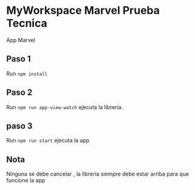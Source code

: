 # MyWorkspace Marvel Prueba Tecnica

App Marvel

## Paso 1

Run `npm install`

## Paso 2

Run `npm run app-view-watch` ejecuta la libreria.

## paso 3

Run `npm run start` ejecuta la app 

## Nota

Ninguna se debe cancelar , la libreria siempre debe estar arriba para que funcione la app
